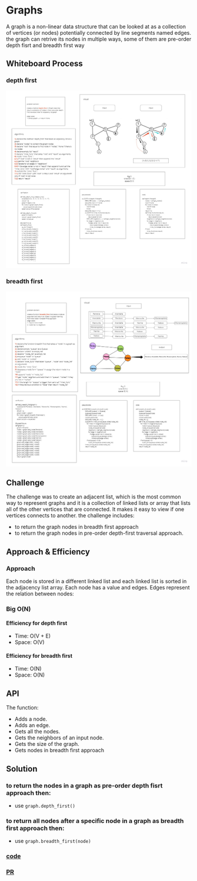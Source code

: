# Graphs
A graph is a non-linear data structure that can be looked at as a collection of vertices (or nodes) potentially connected by line segments named edges. the graph can retrive its nodes in multiple ways, some of them are pre-order depth fisrt and breadth first way
## Whiteboard Process
### depth first
![ex](img/Untitled1.jpg)
### breadth first
![ex](img/Untitled.jpg)
## Challenge
The challenge was to create an adjacent list, which is the most common way to represent graphs and it is a collection of linked lists or array that lists all of the other vertices that are connected. It makes it easy to view if one vertices connects to another. the challenge includes:
- to return the graph nodes in breadth first approach
- to return the graph nodes in pre-order depth-first traversal approach.
## Approach & Efficiency
### Approach
Each node is stored in a different linked list and each linked list is sorted in the adjacency list array.
Each node has a value and edges.
Edges represent the relation between nodes:
### Big O(N)
#### Efficiency for depth first
* Time: O(V + E)
* Space: O(V)
#### Efficiency for breadth first
* Time: O(N)
* Space: O(N)
## API
The function:
* Adds a node.
* Adds an edge.
* Gets all the nodes.
* Gets the neighbors of an input node.
* Gets the size of the graph.
* Gets nodes in breadth first approach

## Solution
### to return the nodes in a graph as pre-order depth fisrt approach then:
- use `graph.depth_first()`
### to return all nodes after a specific node in a graph as breadth first approach then:
- use `graph.breadth_first(node)`

### [code](graph.py)
### [PR](https://github.com/HishamKhalil1990/data-structures-and-algorithms/pull/54)
